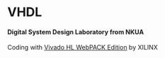 # VHDL
#### Digital System Design Laboratory from NKUA

Coding with [Vivado HL WebPACK Edition](https://www.xilinx.com/support/download.html) by XILINX
